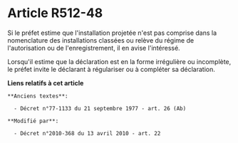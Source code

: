# Article R512-48

Si le préfet estime que l'installation projetée n'est pas comprise dans la nomenclature des installations classées ou relève
du régime de l'autorisation ou de l'enregistrement, il en avise l'intéressé. 

Lorsqu'il estime que la déclaration est en la forme irrégulière ou incomplète, le préfet invite le déclarant à régulariser ou
à compléter sa déclaration.

**Liens relatifs à cet article**

	**Anciens textes**:

	  - Décret n°77-1133 du 21 septembre 1977 - art. 26 (Ab)

	**Modifié par**:

	  - Décret n°2010-368 du 13 avril 2010 - art. 22
